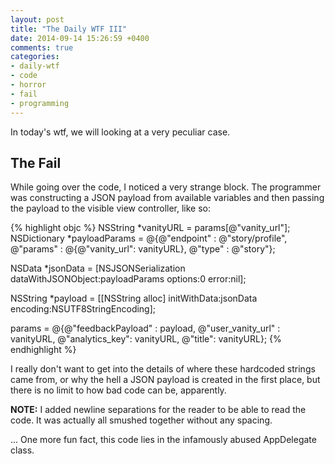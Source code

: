 ```yaml
---
layout: post
title: "The Daily WTF III"
date: 2014-09-14 15:26:59 +0400
comments: true
categories: 
- daily-wtf
- code
- horror
- fail
- programming
---
```


In today's wtf, we will looking at a very peculiar case.

## The Fail

While going over the code, I noticed a very strange block. The programmer was constructing a JSON payload from available variables and then passing the payload to the visible view controller, like so:

{% highlight objc %}
NSString *vanityURL = params[@"vanity_url"];
NSDictionary *payloadParams = @{@"endpoint" : @"story/profile",
                                @"params" : @{@"vanity_url": vanityURL},
                                @"type" : @"story"};

NSData *jsonData = [NSJSONSerialization dataWithJSONObject:payloadParams
                                                   options:0
                                                     error:nil];

NSString *payload = [[NSString alloc] initWithData:jsonData encoding:NSUTF8StringEncoding];

params = @{@"feedbackPayload" : payload,
           @"user_vanity_url" : vanityURL,
           @"analytics_key": vanityURL,
           @"title": vanityURL};
{% endhighlight %}

I really don't want to get into the details of where these hardcoded strings came from, or why the hell a JSON payload is created in the first place, but there is no limit to how bad code can be, apparently.

**NOTE:** I added newline separations for the reader to be able to read the code. It was actually all smushed together without any spacing.

... One more fun fact, this code lies in the infamously abused AppDelegate class.
